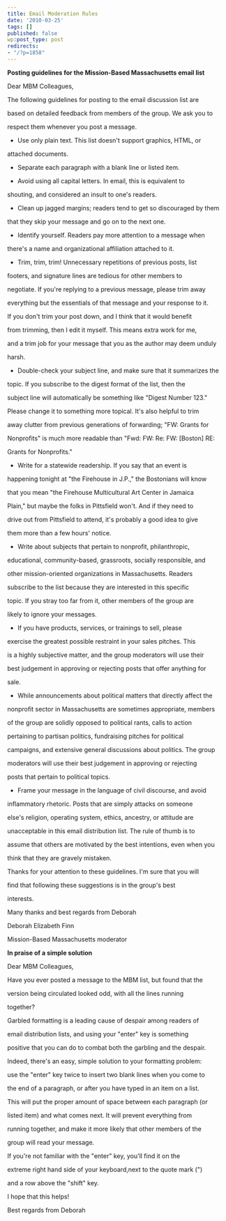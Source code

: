 ```yaml
---
title: Email Moderation Rules
date: '2010-03-25'
tags: []
published: false
wp:post_type: post
redirects:
- "/?p=1858"
---
```


**Posting guidelines for the Mission-Based Massachusetts email list**

Dear MBM Colleagues,

The following guidelines for posting to the email discussion list are

based on detailed feedback from members of the group. We ask you to

respect them whenever you post a message.

- Use only plain text. This list doesn't support graphics, HTML, or

attached documents.

- Separate each paragraph with a blank line or listed item.

- Avoid using all capital letters. In email, this is equivalent to

shouting, and considered an insult to one's readers.

- Clean up jagged margins; readers tend to get so discouraged by them

that they skip your message and go on to the next one.

- Identify yourself. Readers pay more attention to a message when

there's a name and organizational affiliation attached to it.

- Trim, trim, trim! Unnecessary repetitions of previous posts, list

footers, and signature lines are tedious for other members to

negotiate. If you're replying to a previous message, please trim away

everything but the essentials of that message and your response to it.

If you don't trim your post down, and I think that it would benefit

from trimming, then I edit it myself. This means extra work for me,

and a trim job for your message that you as the author may deem unduly

harsh.

- Double-check your subject line, and make sure that it summarizes the

topic. If you subscribe to the digest format of the list, then the

subject line will automatically be something like "Digest Number 123."

Please change it to something more topical. It's also helpful to trim

away clutter from previous generations of forwarding; "FW: Grants for

Nonprofits" is much more readable than "Fwd: FW: Re: FW: [Boston] RE:

Grants for Nonprofits."

- Write for a statewide readership. If you say that an event is

happening tonight at "the Firehouse in J.P.," the Bostonians will know

that you mean "the Firehouse Multicultural Art Center in Jamaica

Plain," but maybe the folks in Pittsfield won't. And if they need to

drive out from Pittsfield to attend, it's probably a good idea to give

them more than a few hours' notice.

- Write about subjects that pertain to nonprofit, philanthropic,

educational, community-based, grassroots, socially responsible, and

other mission-oriented organizations in Massachusetts. Readers

subscribe to the list because they are interested in this specific

topic. If you stray too far from it, other members of the group are

likely to ignore your messages.

- If you have products, services, or trainings to sell, please

exercise the greatest possible restraint in your sales pitches. This

is a highly subjective matter, and the group moderators will use their

best judgement in approving or rejecting posts that offer anything for

sale.

- While announcements about political matters that directly affect the

nonprofit sector in Massachusetts are sometimes appropriate, members

of the group are solidly opposed to political rants, calls to action

pertaining to partisan politics, fundraising pitches for political

campaigns, and extensive general discussions about politics. The group

moderators will use their best judgement in approving or rejecting

posts that pertain to political topics.

- Frame your message in the language of civil discourse, and avoid

inflammatory rhetoric. Posts that are simply attacks on someone

else's religion, operating system, ethics, ancestry, or attitude are

unacceptable in this email distribution list. The rule of thumb is to

assume that others are motivated by the best intentions, even when you

think that they are gravely mistaken.

Thanks for your attention to these guidelines. I'm sure that you will

find that following these suggestions is in the group's best

interests.

Many thanks and best regards from Deborah

Deborah Elizabeth Finn

Mission-Based Massachusetts moderator

**In praise of a simple solution**

Dear MBM Colleagues,

Have you ever posted a message to the MBM list, but found that the

version being circulated looked odd, with all the lines running

together?

Garbled formatting is a leading cause of despair among readers of

email distribution lists, and using your "enter" key is something

positive that you can do to combat both the garbling and the despair.

Indeed, there's an easy, simple solution to your formatting problem:

use the "enter" key twice to insert two blank lines when you come to

the end of a paragraph, or after you have typed in an item on a list.

This will put the proper amount of space between each paragraph (or

listed item) and what comes next. It will prevent everything from

running together, and make it more likely that other members of the

group will read your message.

If you're not familiar with the "enter" key, you'll find it on the

extreme right hand side of your keyboard,next to the quote mark (")

and a row above the "shift" key.

I hope that this helps!

Best regards from Deborah
